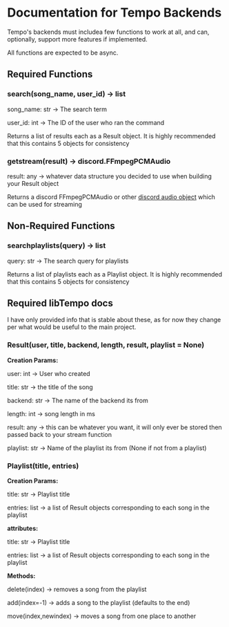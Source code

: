 # Documentation for Tempo Backends

Tempo's backends must includea few functions to work at all, and can, optionally, support more features if implemented. 

All functions are expected to be async.

## Required Functions

### search(song_name, user_id) -> list
song_name: str -> The search term

user_id: int -> The ID of the user who ran the command

Returns a list of results each as a Result object. It is highly recommended that this contains 5 objects for consistency

### getstream(result) -> discord.FFmpegPCMAudio
result: any -> whatever data structure you decided to use when building your Result object

Returns a discord FFmpegPCMAudio or other [discord audio object](https://discordpy.readthedocs.io/en/stable/api.html?highlight=audio#voice-related) which can be used for streaming


## Non-Required Functions

### searchplaylists(query) -> list
query: str -> The search query for playlists

Returns a list of playlists each as a Playlist object. It is highly recommended that this contains 5 objects for consistency


## Required libTempo docs

I have only provided info that is stable about these, as for now they change per what would be useful to the main project. 

### Result(user, title, backend, length, result, playlist = None)
**Creation Params:**

user: int -> User who created

title: str -> the title of the song

backend: str -> The name of the backend its from

length: int -> song length in ms

result: any -> this can be whatever you want, it will only ever be stored then passed back to your stream function

playlist: str -> Name of the playlist its from (None if not from a playlist)

### Playlist(title, entries)
**Creation Params:**

title: str -> Playlist title

entries: list -> a list of Result objects corresponding to each song in the playlist

**attributes:**

title: str -> Playlist title

entries: list -> a list of Result objects corresponding to each song in the playlist

**Methods:**

delete(index) -> removes a song from the playlist

add(index=-1) -> adds a song to the playlist (defaults to the end)

move(index,newindex) -> moves a song from one place to another


